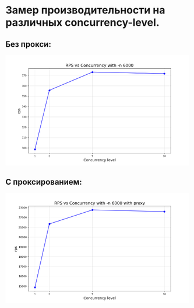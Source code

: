 # Замер производительности на различных concurrency-level.

## Без прокси:
![image1](Figure_1.png)

## С проксированием: 
![image2](Figure_2.png)